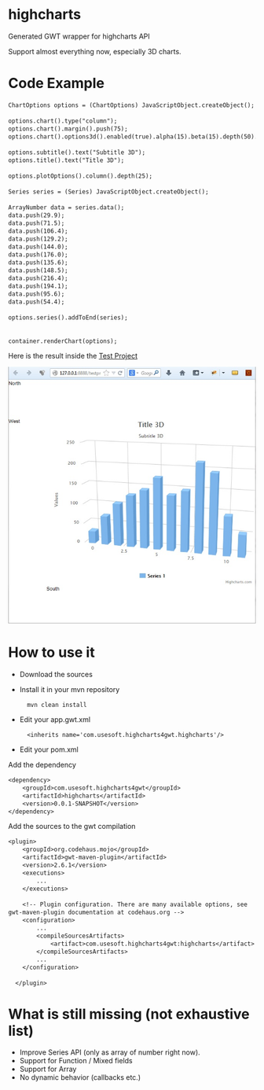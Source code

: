 highcharts
==========

Generated GWT wrapper for highcharts API

Support almost everything now, especially 3D charts.

Code Example
============

	ChartOptions options = (ChartOptions) JavaScriptObject.createObject();
     
    options.chart().type("column");
    options.chart().margin().push(75);
    options.chart().options3d().enabled(true).alpha(15).beta(15).depth(50).viewDistance(25);

    options.subtitle().text("Subtitle 3D");
    options.title().text("Title 3D");

    options.plotOptions().column().depth(25);

    Series series = (Series) JavaScriptObject.createObject();

    ArrayNumber data = series.data();
    data.push(29.9);
    data.push(71.5);
    data.push(106.4);
    data.push(129.2);
    data.push(144.0);
    data.push(176.0);
    data.push(135.6);
    data.push(148.5);
    data.push(216.4);
    data.push(194.1);
    data.push(95.6);
    data.push(54.4);

    options.series().addToEnd(series);


	container.renderChart(options);


Here is the result inside the [Test Project](https://github.com/highcharts4gwt/testproject) 

![First Chart](./screenshot.jpg)

How to use it
=============

* Download the sources
* Install it in your mvn repository

		mvn clean install 

* Edit your app.gwt.xml

		<inherits name='com.usesoft.highcharts4gwt.highcharts'/>

* Edit your pom.xml 

Add the dependency
	
	<dependency>
      	<groupId>com.usesoft.highcharts4gwt</groupId>
      	<artifactId>highcharts</artifactId>
      	<version>0.0.1-SNAPSHOT</version>
    </dependency>

Add the sources to the gwt compilation

	<plugin>
        <groupId>org.codehaus.mojo</groupId>
        <artifactId>gwt-maven-plugin</artifactId>
        <version>2.6.1</version>
        <executions>
         	...
        </executions>
      
        <!-- Plugin configuration. There are many available options, see gwt-maven-plugin documentation at codehaus.org -->
        <configuration>
        	...
          	<compileSourcesArtifacts>
             	<artifact>com.usesoft.highcharts4gwt:highcharts</artifact>
          	</compileSourcesArtifacts>
        	...
        </configuration>

      </plugin>


What is still missing (not exhaustive list)
=====================================

* Improve Series API (only as array of number right now).
* Support for Function / Mixed fields
* Support for Array<array>
* No dynamic behavior (callbacks etc.)